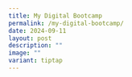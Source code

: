 ```yaml
---
title: My Digital Bootcamp
permalink: /my-digital-bootcamp/
date: 2024-09-11
layout: post
description: ""
image: ""
variant: tiptap
---
```

